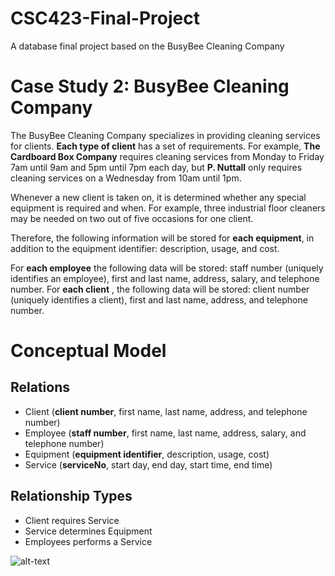 # CSC423-Final-Project
A database final project based on the BusyBee Cleaning Company

# Case Study 2: BusyBee Cleaning Company

The BusyBee Cleaning Company specializes in providing cleaning services for clients. **Each type of client** has a set of requirements. For example, **The Cardboard Box Company** requires cleaning services from Monday to Friday 7am until 9am and 5pm until 7pm each day, but **P. Nuttall** only requires cleaning services on a Wednesday from 10am until 1pm.

Whenever a new client is taken on, it is determined whether any special equipment is required and when. For example, three industrial floor cleaners may be needed on two out of five occasions for one client. 

Therefore, the following information will be stored for **each equipment**, in addition to the equipment identifier: description, usage, and cost.

For **each employee** the following data will be stored: staff number (uniquely identifies an employee), first and last name, address, salary, and telephone number. For **each client** , the following data will be stored: client number (uniquely identifies a client), first and last name, address, and telephone number.

# Conceptual Model

## **Relations**

- Client (**client number**, first name, last name, address, and telephone number)
- Employee (**staff number**, first name, last name, address, salary, and telephone number)
- Equipment (**equipment identifier**, description, usage, cost)
- Service  (**serviceNo**, start day, end day, start time, end time)

## Relationship Types

- Client requires Service
- Service determines Equipment
- Employees performs a Service

![alt-text](https://s3.us-west-2.amazonaws.com/secure.notion-static.com/4597610f-80e7-46fa-ade6-26b340323438/Untitled.png?X-Amz-Algorithm=AWS4-HMAC-SHA256&X-Amz-Credential=AKIAT73L2G45O3KS52Y5%2F20201204%2Fus-west-2%2Fs3%2Faws4_request&X-Amz-Date=20201204T095639Z&X-Amz-Expires=86400&X-Amz-Signature=4ac31801b00edaa0ab26c6cdf60ad198be9bc44b0cd42a9e31e28ab4560d9ae5&X-Amz-SignedHeaders=host&response-content-disposition=filename%20%3D%22Untitled.png%22)
